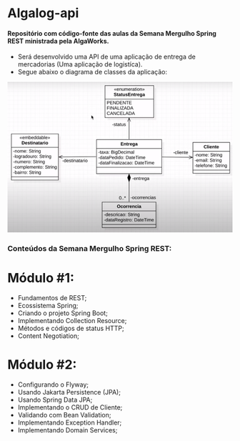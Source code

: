 # Algalog-api
#### Repositório com código-fonte das aulas da Semana Mergulho Spring REST ministrada pela AlgaWorks.

 - Será desenvolvido uma API de uma aplicação de entrega de mercadorias (Uma aplicação de logistíca). 
 - Segue abaixo o diagrama de classes da aplicação:

<img src="https://github.com/rafaelofficial/algalog-api/blob/main/src/main/resources/images/diagrama-de-classes.png">


### Conteúdos da Semana Mergulho Spring REST:

# Módulo #1:

- Fundamentos de REST;
- Ecossistema Spring;
- Criando o projeto Spring Boot;
- Implementando Collection Resource;
- Métodos e códigos de status HTTP;
- Content Negotiation;

# Módulo #2:
 - Configurando o Flyway;
 - Usando Jakarta Persistence (JPA);
 - Usando Spring Data JPA;
 - Implementando o CRUD de Cliente;
 - Validando com Bean Validation;
 - Implementando Exception Handler;
 - Implementando Domain Services;

